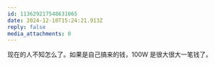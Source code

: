```yaml
---
id: 113629217548631065
date: 2024-12-10T15:24:21.913Z
reply: false
media_attachments: 0
---
```


现在的人不知怎么了。如果是自己搞来的钱，100W 是很大很大一笔钱了。


